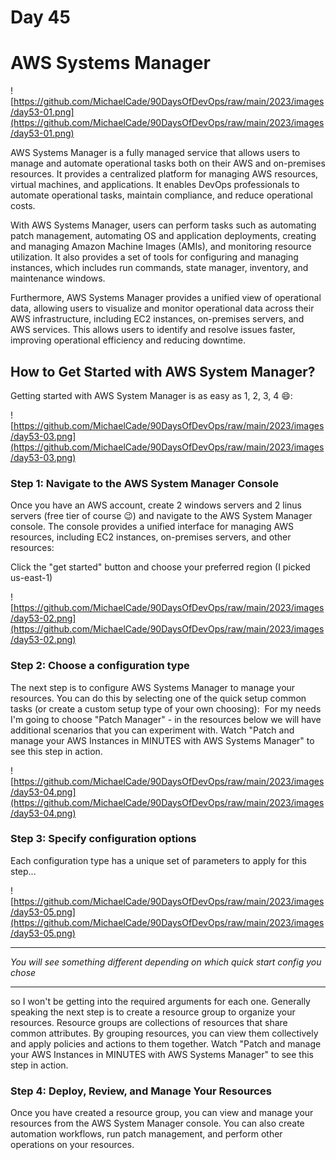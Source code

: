 # Day 45

# AWS Systems Manager

![https://github.com/MichaelCade/90DaysOfDevOps/raw/main/2023/images/day53-01.png](https://github.com/MichaelCade/90DaysOfDevOps/raw/main/2023/images/day53-01.png)

AWS Systems Manager is a fully managed service that allows users to manage and automate operational tasks both on their AWS and on-premises resources. It provides a centralized platform for managing AWS resources, virtual machines, and applications. It enables DevOps professionals to automate operational tasks, maintain compliance, and reduce operational costs.

With AWS Systems Manager, users can perform tasks such as automating patch management, automating OS and application deployments, creating and managing Amazon Machine Images (AMIs), and monitoring resource utilization. It also provides a set of tools for configuring and managing instances, which includes run commands, state manager, inventory, and maintenance windows.

Furthermore, AWS Systems Manager provides a unified view of operational data, allowing users to visualize and monitor operational data across their AWS infrastructure, including EC2 instances, on-premises servers, and AWS services. This allows users to identify and resolve issues faster, improving operational efficiency and reducing downtime.

## How to Get Started with AWS System Manager?

Getting started with AWS System Manager is as easy as 1, 2, 3, 4 😄:

![https://github.com/MichaelCade/90DaysOfDevOps/raw/main/2023/images/day53-03.png](https://github.com/MichaelCade/90DaysOfDevOps/raw/main/2023/images/day53-03.png)

### Step 1: Navigate to the AWS System Manager Console

Once you have an AWS account, create 2 windows servers and 2 linus servers (free tier of course 😉) and navigate to the AWS System Manager console. The console provides a unified interface for managing AWS resources, including EC2 instances, on-premises servers, and other resources:

Click the "get started" button and choose your preferred region (I picked us-east-1)

![https://github.com/MichaelCade/90DaysOfDevOps/raw/main/2023/images/day53-02.png](https://github.com/MichaelCade/90DaysOfDevOps/raw/main/2023/images/day53-02.png)

### Step 2: Choose a configuration type

The next step is to configure AWS Systems Manager to manage your resources. You can do this by selecting one of the quick setup common tasks (or create a custom setup type of your own choosing):  For my needs I'm going to choose "Patch Manager" - in the resources below we will have additional scenarios that you can experiment with. Watch "Patch and manage your AWS Instances in MINUTES with AWS Systems Manager" to see this step in action.

![https://github.com/MichaelCade/90DaysOfDevOps/raw/main/2023/images/day53-04.png](https://github.com/MichaelCade/90DaysOfDevOps/raw/main/2023/images/day53-04.png)

### Step 3: Specify configuration options

Each configuration type has a unique set of parameters to apply for this step...

![https://github.com/MichaelCade/90DaysOfDevOps/raw/main/2023/images/day53-05.png](https://github.com/MichaelCade/90DaysOfDevOps/raw/main/2023/images/day53-05.png)

---

*You will see something different depending on which quick start config you chose*

---

so I won't be getting into the required arguments for each one. Generally speaking the next step is to create a resource group to organize your resources. Resource groups are collections of resources that share common attributes. By grouping resources, you can view them collectively and apply policies and actions to them together. Watch "Patch and manage your AWS Instances in MINUTES with AWS Systems Manager" to see this step in action.

### Step 4: Deploy, Review, and Manage Your Resources

Once you have created a resource group, you can view and manage your resources from the AWS System Manager console. You can also create automation workflows, run patch management, and perform other operations on your resources.